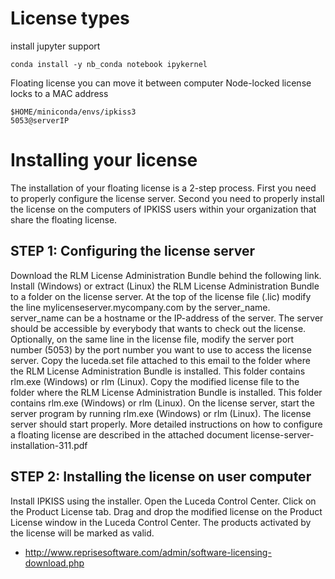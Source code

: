 # License types

install jupyter support

```
conda install -y nb_conda notebook ipykernel
```

Floating license you can move it between computer
Node-locked license locks to a MAC address

```
$HOME/miniconda/envs/ipkiss3
5053@serverIP

```

# Installing your license

The installation of your floating license is a 2-step process. First you need to properly configure the license server. Second you need to properly install the license on the computers of IPKISS users within your organization that share the floating license.

## STEP 1: Configuring the license server

Download the RLM License Administration Bundle behind the following link.
Install (Windows) or extract (Linux) the RLM License Administration Bundle to a folder on the license server.
At the top of the license file (.lic) modify the line mylicenseserver.mycompany.com by the server_name.
server_name can be a hostname or the IP-address of the server. The server should be accessible by everybody that wants to check out the license.
Optionally, on the same line in the license file, modify the server port number (5053) by the port number you want to use to access the license server.
Copy the luceda.set file attached to this email to the folder where the RLM License Administration Bundle is installed. This folder contains rlm.exe (Windows) or rlm (Linux).
Copy the modified license file to the folder where the RLM License Administration Bundle is installed. This folder contains rlm.exe (Windows) or rlm (Linux).
On the license server, start the server program by running rlm.exe (Windows) or rlm (Linux).
The license server should start properly.
More detailed instructions on how to configure a floating license are described in the attached document license-server-installation-311.pdf

## STEP 2: Installing the license on user computer

Install IPKISS using the installer.
Open the Luceda Control Center.
Click on the Product License tab.
Drag and drop the modified license on the Product License window in the Luceda Control Center.
The products activated by the license will be marked as valid.

- http://www.reprisesoftware.com/admin/software-licensing-download.php
